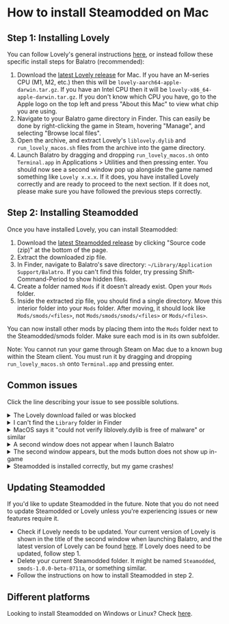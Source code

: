 # How to install Steamodded on Mac

## Step 1: Installing Lovely
You can follow Lovely's general instructions [here](https://github.com/ethangreen-dev/lovely-injector?tab=readme-ov-file#manual-installation), or instead follow these specific install steps for Balatro (recommended):
1. Download the [latest Lovely release](https://github.com/ethangreen-dev/lovely-injector/releases/latest) for Mac. If you have an M-series CPU (M1, M2, etc.) then this will be `lovely-aarch64-apple-darwin.tar.gz`. If you have an Intel CPU then it will be `lovely-x86_64-apple-darwin.tar.gz`. If you don't know which CPU you have, go to the Apple logo on the top left and press "About this Mac" to view what chip you are using.
2. Navigate to your Balatro game directory in Finder. This can easily be done by right-clicking the game in Steam, hovering "Manage", and selecting "Browse local files".
3. Open the archive, and extract Lovely's `liblovely.dylib` and `run_lovely_macos.sh` files from the archive into the game directory.
4. Launch Balatro by dragging and dropping `run_lovely_macos.sh` onto `Terminal.app` in Applications > Utilities and then pressing enter. You should now see a second window pop up alongside the game named something like `Lovely x.x.x`. If it does, you have installed Lovely correctly and are ready to proceed to the next section. If it does not, please make sure you have followed the previous steps correctly.

## Step 2: Installing Steamodded
Once you have installed Lovely, you can install Steamodded:
1. Download the [latest Steamodded release](https://github.com/Steamodded/smods/releases/latest) by clicking "Source code (zip)" at the bottom of the page.
2. Extract the downloaded zip file.
3. In Finder, navigate to Balatro's save directory: `~/Library/Application Support/Balatro`. If you can't find this folder, try pressing Shift-Command-Period to show hidden files.
4. Create a folder named `Mods` if it doesn't already exist. Open your `Mods` folder.
5. Inside the extracted zip file, you should find a single directory. Move this interior folder into your `Mods` folder. After moving, it should look like `Mods/smods/<files>`, not `Mods/smods/smods/<files>` or `Mods/<files>`.

You can now install other mods by placing them into the `Mods` folder next to the Steamodded/smods folder. Make sure each mod is in its own subfolder.

Note: You cannot run your game through Steam on Mac due to a known bug within the Steam client. You must run it by dragging and dropping `run_lovely_macos.sh` onto `Terminal.app` and pressing enter.

## Common issues
Click the line describing your issue to see possible solutions.
<details><summary>The Lovely download failed or was blocked</summary>
Try a different browser. Firefox is known to work. You might need to right click the download and select "allow anyway".
</details>
<details><summary>I can't find the <code>Library</code> folder in Finder</summary>

Press `Command + Shift + .` (period) or use `Go > Go to Folder...` and enter `~/Library/Application Support/Balatro`.
</details>
<details><summary>MacOS says it "could not verify liblovely.dylib is free of malware" or similar</summary>
Try to either:

- Right-click the file and select "Open" or "Open with" to open the file in another application manually.
- After trying to open it, go to System Settings > Privacy & Security, and look for a message near the bottom about blocked files. Click "Allow Anyway", then try launching it again.
- Run `xattr -rd com.apple.quarantine liblovely.dylib` in the Terminal (for advanced users).
</details>
<details><summary>A second window does not appear when I launch Balatro</summary>

It sounds like Lovely has not been installed correctly. Make sure that:
- Lovely's `liblovely.dylib` and `run_lovely_macos.sh` are in the right folder (it should be in the same folder as the Balatro application).
- You're running the game by dragging and dropping `run_lovely_macos.sh` onto `Terminal.app` and pressing enter, instead of running it through Steam.
</details>
<details><summary>The second window appears, but the mods button does not show up in-game</summary>

This means Lovely has been installed correctly, but Steamodded is not installed correctly.
1. Make sure the `Mods` folder is in the right place (it should be under `~/Library/Application Support/Balatro`, not under `~/Library/Application Support/Steam/SteamApps/common/Balatro`).
2. Make sure the Steamodded folder is correctly nested. It should look like `Mods/smods/<content>`, not like `Mods/smods/smods/<content>` or `Mods/<content>`, where content is the inner files.
</details>
<details><summary>Steamodded is installed correctly, but my game crashes!</summary>

There is a variety of reasons this can happen. Some of the more common reasons are:
- If you have other mods installed, it's very likely those mods are crashing. Check with the developer(s) of those mods.
- Your Balatro installation could be corrupted. Try verifying your game files on Steam: `Library > Balatro > Properties > Installed Files > Verify integrity of game files`.
- Your Balatro version might be outdated and needs to be updated through steam. Steamodded only supports the latest Steam version of the game.
- If you're trying to continue an existing run and crashing, your run is most likely unrecoverable. Try starting a new run.
</details>

## Updating Steamodded
If you'd like to update Steamodded in the future. Note that you do not need to update Steamodded or Lovely unless you're experiencing issues or new features require it.
- Check if Lovely needs to be updated. Your current version of Lovely is shown in the title of the second window when launching Balatro, and the latest version of Lovely can be found [here](https://github.com/ethangreen-dev/lovely-injector/releases/latest). If Lovely does need to be updated, follow step 1.
- Delete your current Steamodded folder. It might be named `Steamodded`, `smods-1.0.0-beta-0711a`, or something similar.
- Follow the instructions on how to install Steamodded in step 2.

## Different platforms
Looking to install Steamodded on Windows or Linux? Check [here](https://github.com/Steamodded/smods/wiki).
